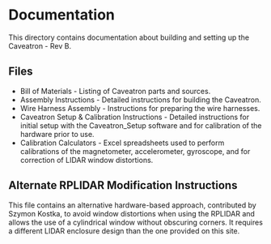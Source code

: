 # Documentation

This directory contains documentation about building and setting up the Caveatron - Rev B.

## Files

- Bill of Materials - Listing of Caveatron parts and sources.
- Assembly Instructions - Detailed instructions for building the Caveatron.
- Wire Harness Assembly - Instructions for preparing the wire harnesses.
- Caveatron Setup & Calibration Instructions - Detailed instructions for initial setup with the Caveatron_Setup software and for calibration of the hardware prior to use.
- Calibration Calculators - Excel spreadsheets used to perform calibrations of the magnetometer, accelerometer, gyroscope, and for correction of LIDAR window distortions.

## Alternate RPLIDAR Modification Instructions

This file contains an alternative hardware-based approach, contributed by Szymon Kostka, to avoid window distortions when using the RPLIDAR and allows the use of a cylindrical window without obscuring corners. It requires a different LIDAR enclosure design than the one provided on this site. 
